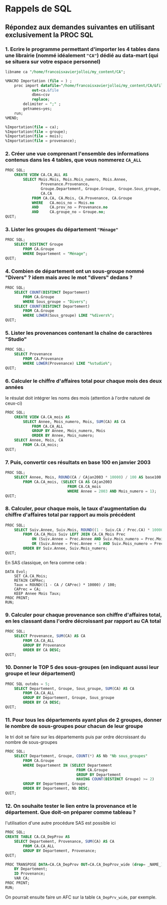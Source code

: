 # Rappels de SQL

## Répondez aux demandes suivantes en utilisant exclusivement la PROC SQL

### 1. Ecrire le programme permettant d'importer les 4 tables dans une librairie (nommé idéalement `"CA"`) dédié au data-mart (qui se situera sur votre espace personnel)

```sql
libname ca "/home/francoisxavierjolloi/my_content/CA";

%MACRO Importation (file = ) ;
	proc import datafile="/home/francoisxavierjolloi/my_content/CA/&file..csv"
			out=ca.&file
			dbms=csv
			replace;
		delimiter = ";" ;
		getnames=yes;
	run;
%MEND;

%Importation(file = ca);
%Importation(file = groupe);
%Importation(file = mois);
%Importation(file = provenance);
```

### 2. Créer une vue comprenant l'ensemble des informations contenus dans les 4 tables, que vous nommerez `CA_ALL`

```sql
PROC SQL;
	CREATE VIEW CA.CA_ALL AS
		SELECT Mois.Mois, Mois.Mois_numero, Mois.Annee, 
				Provenance.Provenance,
				Groupe.Departement, Groupe.Groupe, Groupe.Sous_groupe,
				CA.CA
			FROM CA.CA, CA.Mois, CA.Provenance, CA.Groupe
			WHERE 	CA.mois_no = Mois.no
			AND 	CA.prov_no = Provenance.no
			AND		CA.groupe_no = Groupe.no;
QUIT;
```

### 3. Lister les groupes du département `"Ménage"`

```sql
PROC SQL;
	SELECT DISTINCT Groupe
		FROM CA.Groupe
		WHERE Departement = "Ménage";
QUIT;
```

### 4. Combien de département ont un sous-groupe nommé "Divers" ? idem mais avec le mot "divers" dedans ?

```sql
PROC SQL;
	SELECT COUNT(DISTINCT Departement)
		FROM CA.Groupe
		WHERE Sous_groupe = "Divers";
	SELECT COUNT(DISTINCT Departement)
		FROM CA.Groupe
		WHERE LOWER(Sous_groupe) LIKE "%divers%";
QUIT;
```

### 5. Lister les provenances contenant la chaîne de caractères "Studio"

```sql
PROC SQL;
	SELECT Provenance
		FROM CA.Provenance
		WHERE LOWER(Provenance) LIKE "%studio%";
QUIT;
```

### 6. Calculer le chiffre d'affaires total pour chaque mois des deux années

le résulat doit intégrer les noms des mois (attention à l'ordre naturel de ceux-ci)

```sql
PROC SQL;
	CREATE VIEW CA.CA_mois AS
		SELECT Annee, Mois_numero, Mois, SUM(CA) AS CA
			FROM CA.CA_ALL
			GROUP BY Annee, Mois_numero, Mois
			ORDER BY Annee, Mois_numero;
	SELECT Annee, Mois, CA
		FROM CA.CA_mois;
QUIT;
```

### 7. Puis, convertir ces résultats en base 100 en janvier 2003

```sql
PROC SQL;
	SELECT Annee, Mois, ROUND(CA / CAjan2003 * 10000) / 100 AS base100 "CA Base 100"
		FROM CA.CA_mois, (SELECT CA AS CAjan2003
							FROM CA.CA_mois
							WHERE Annee = 2003 AND Mois_numero = 1);
QUIT;
```

### 8. Calculer, pour chaque mois, le taux d'augmentation du chiffre d'affaires total par rapport au mois précédent

```sql
PROC SQL;
	SELECT Suiv.Annee, Suiv.Mois, ROUND((1 - Suiv.CA / Prec.CA) * 10000) / 100 AS Taux "Evolution (%)"
		FROM CA.CA_Mois Suiv LEFT JOIN CA.CA_Mois Prec
			ON (Suiv.Annee = Prec.Annee AND Suiv.Mois_numero = Prec.Mois_numero + 1)
			OR (Suiv.Annee = Prec.Annee + 1 AND Suiv.Mois_numero = Prec.Mois_numero - 11)
		ORDER BY Suiv.Annee, Suiv.Mois_numero;
QUIT;
```

En SAS classique, on fera comme cela :

```sas
DATA Evol;
	SET CA.CA_Mois;
	RETAIN CAPRec;
	Taux = ROUND((1 - CA / CAPrec) * 10000) / 100;
	CAPrec = CA;
	KEEP Annee Mois Taux;
PROC PRINT;
RUN;
```

### 9. Calculer pour chaque provenance son chiffre d'affaires total, en les classant dans l'ordre décroissant par rapport au CA total

```sql
PROC SQL;
	SELECT Provenance, SUM(CA) AS CA
		FROM CA.CA_ALL
		GROUP BY Provenance
		ORDER BY CA DESC;
QUIT;
```

### 10. Donner le TOP 5 des sous-groupes (en indiquant aussi leur groupe et leur département)

```sql
PROC SQL outobs = 5;
	SELECT Departement, Groupe, Sous_groupe, SUM(CA) AS CA
		FROM CA.CA_ALL
		GROUP BY Departement, Groupe, Sous_groupe
		ORDER BY CA DESC;
QUIT;
```

### 11. Pour tous les départements ayant plus de 2 groupes, donner le nombre de sous-groupes pour chacun de leur groupe

le tri doit se faire sur les départements puis par ordre décroissant du nombre de sous-groupes

```sql
PROC SQL;
	SELECT Departement, Groupe, COUNT(*) AS Nb "Nb sous_groupes"
		FROM CA.Groupe
		WHERE Departement IN (SELECT Departement
								FROM CA.Groupe
								GROUP BY Departement
								HAVING COUNT(DISTINCT Groupe) >= 2)
		GROUP BY Departement, Groupe		
		ORDER BY Departement, Nb DESC;
QUIT;
```

### 12. On souhaite tester le lien entre la provenance et le département. Que doit-on préparer comme tableau ?

l'utilisation d'une autre procédure SAS est possible ici

```sql
PROC SQL;
CREATE TABLE CA.CA_DepProv AS
	SELECT Departement, Provenance, SUM(CA) AS CA
		FROM CA.CA_ALL
		GROUP BY Departement, Provenance;
QUIT;

PROC TRANSPOSE DATA=CA.CA_DepProv OUT=CA.CA_DepProv_wide (drop= _NAME_);
	BY Departement;
	ID Provenance;
	VAR CA;
PROC PRINT;
RUN;
```

On pourrait ensuite faire un AFC sur la table `CA_DepPrv_wide`, par exemple.
